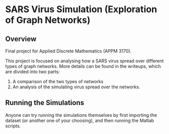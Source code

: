 # SARS Virus Simulation (Exploration of Graph Networks)

## Overview
Final project for Applied Discrete Mathematics (APPM 3170).  

This project is focused on analysing how a SARS virus spread over different types of graph networks. More details can be found in the writeups, which are divided into two parts: 
1. A comparison of the two types of networks
2. An analysis of the simulating virus spread over the networks. 

## Running the Simulations
Anyone can try running the simulations themselves by first importing the dataset (or another one of your choosing), and then running the Matlab scripts.

